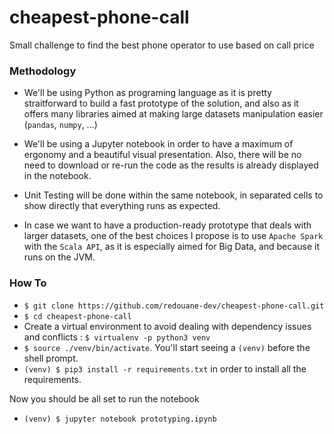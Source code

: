# cheapest-phone-call
Small challenge to find the best phone operator to use based on call price

### Methodology

- We'll be using Python as programing language as it is pretty straitforward to build a fast prototype of the solution, and also as it offers many libraries aimed at making large datasets manipulation easier (`pandas`, `numpy`, ...)

- We'll be using a Jupyter notebook in order to have a maximum of ergonomy and a beautiful visual presentation. Also, there will be no need to download or re-run the code as the results is already displayed in the notebook.

- Unit Testing will be done within the same notebook, in separated cells to show directly that everything runs as expected.

- In case we want to have a production-ready prototype that deals with larger datasets, one of the best choices I propose is to use `Apache Spark` with the `Scala API`, as it is especially aimed for Big Data, and because it runs on the JVM.

### How To

- `$ git clone https://github.com/redouane-dev/cheapest-phone-call.git`
- `$ cd cheapest-phone-call`
- Create a virtual environment to avoid dealing with dependency issues and conflicts : `$ virtualenv -p python3 venv`
- `$ source ./venv/bin/activate`. You'll start seeing a `(venv)` before the shell prompt.
- `(venv) $ pip3 install -r requirements.txt` in order to install all the requirements.

Now you should be all set to run the notebook

- `(venv) $ jupyter notebook prototyping.ipynb`
